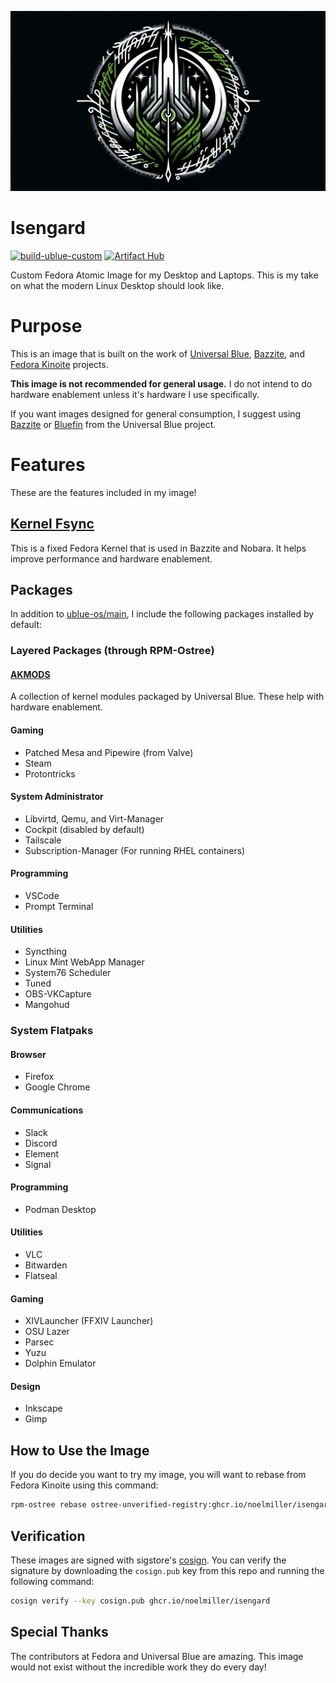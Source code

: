 ![Isengard Logo](assets/logo.jpg)

# Isengard
[![build-ublue-custom](https://github.com/noelmiller/isengard/actions/workflows/build.yml/badge.svg)](https://github.com/noelmiller/isengard/actions/workflows/build.yml) [![Artifact Hub](https://img.shields.io/endpoint?url=https://artifacthub.io/badge/repository/isengard)](https://artifacthub.io/packages/search?repo=isengard)

Custom Fedora Atomic Image for my Desktop and Laptops. This is my take on what the modern Linux Desktop should look like.

# Purpose

This is an image that is built on the work of [Universal Blue](https://github.com/ublue-os), [Bazzite](https://github.com/ublue-os/bazzite), and [Fedora Kinoite](https://fedoraproject.org/kinoite/) projects.

**This image is not recommended for general usage.**  I do not intend to do hardware enablement unless it's hardware I use specifically.

If you want images designed for general consumption, I suggest using [Bazzite](https://github.com/ublue-os/bazzite) or [Bluefin](https://github.com/ublue-os/bluefin) from the Universal Blue project.

# Features

These are the features included in my image!

## [Kernel Fsync](https://copr.fedorainfracloud.org/coprs/sentry/kernel-fsync)

This is a fixed Fedora Kernel that is used in Bazzite and Nobara. It helps improve performance and hardware enablement.

## Packages

In addition to [ublue-os/main](https://github.com/ublue-os/main), I include the following packages installed by default:

### Layered Packages (through RPM-Ostree)

#### [AKMODS](https://github.com/ublue-os/akmods)

A collection of kernel modules packaged by Universal Blue. These help with hardware enablement.

#### Gaming

- Patched Mesa and Pipewire (from Valve)
- Steam
- Protontricks

#### System Administrator

- Libvirtd, Qemu, and Virt-Manager
- Cockpit (disabled by default)
- Tailscale
- Subscription-Manager (For running RHEL containers)

#### Programming

- VSCode
- Prompt Terminal

#### Utilities

- Syncthing
- Linux Mint WebApp Manager
- System76 Scheduler
- Tuned
- OBS-VKCapture
- Mangohud

### System Flatpaks

#### Browser

- Firefox
- Google Chrome

#### Communications

- Slack
- Discord
- Element
- Signal

#### Programming

- Podman Desktop

#### Utilities

- VLC
- Bitwarden
- Flatseal

#### Gaming

- XIVLauncher (FFXIV Launcher)
- OSU Lazer
- Parsec
- Yuzu
- Dolphin Emulator

#### Design

- Inkscape
- Gimp

## How to Use the Image

If you do decide you want to try my image, you will want to rebase from Fedora Kinoite using this command:

```bash
rpm-ostree rebase ostree-unverified-registry:ghcr.io/noelmiller/isengard:latest
```

## Verification

These images are signed with sigstore's [cosign](https://docs.sigstore.dev/cosign/overview/). You can verify the signature by downloading the `cosign.pub` key from this repo and running the following command:

```bash
cosign verify --key cosign.pub ghcr.io/noelmiller/isengard
```

## Special Thanks

The contributors at Fedora and Universal Blue are amazing. This image would not exist without the incredible work they do every day!